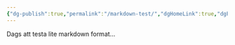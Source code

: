 ```yaml
---
{"dg-publish":true,"permalink":"/markdown-test/","dgHomeLink":true,"dgPassFrontmatter":false,"dgShowBacklinks":false,"dgShowLocalGraph":false,"dgShowInlineTitle":false}
---
```


Dags att testa lite markdown format...

